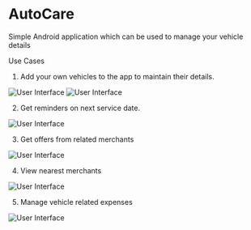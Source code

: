 # AutoCare
Simple Android application which can be used to manage your vehicle details

Use Cases

1. Add your own vehicles to the app to maintain their details.

![User Interface](https://drive.google.com/file/d/1r5KL77v8I4dUSw3buFx_zV8A09Z3EudM/view?usp=sharing)
![User Interface](https://drive.google.com/file/d/1ChHCswV_3YakSOCL46LxELzslcopTiYD/view?usp=sharing)


2. Get reminders on next service date.

![User Interface](https://drive.google.com/file/d/1xuIFdw1_YvFmuYXVsPMY93wAWVIzl3zh/view?usp=sharing)

3. Get offers from related merchants

![User Interface](https://drive.google.com/file/d/1qgiH31qhSGu1fOdXYROS5Q9IVcX5-fXI/view?usp=sharing)

4. View nearest merchants

![User Interface](https://drive.google.com/file/d/1GOEaNd0877J1ssDp-6mwo81sugNLGvds/view?usp=sharing)

5. Manage vehicle related expenses

![User Interface](https://drive.google.com/file/d/15EW-hpqUxZ6ZnLKBY6dAfh9sRKeuinyl/view?usp=sharing)

